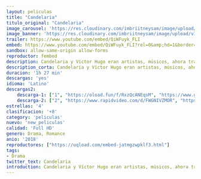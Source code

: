 ```yaml
---
layout: peliculas
title: "Candelaria"
titulo_original: "Candelaria"
image_carousel: 'https://res.cloudinary.com/imbriitneysam/image/upload/v1542395500/cande-poster-min.jpg'
image_banner: 'https://res.cloudinary.com/imbriitneysam/image/upload/v1542395501/cande-banner-min.jpg'
trailer: https://www.youtube.com/embed/QiWFuyk_FLI
embed: https://www.youtube.com/embed/QiWFuyk_FLI?rel=0&amp;hd=1&border=0&wmode=opaque&enablejsapi=1&modestbranding=1&controls=1&showinfo=1
sandbox: allow-same-origin allow-forms
reproductor: fembed
description: Candelaria y Víctor Hugo eran artistas, músicos, ahora trabajan a destajo solo para llevar una vida de privaciones de todo tipo. Todo es color oscuro en la vida de esta pareja, salvo el amor que se tienen.
description_corta: Candelaria y Víctor Hugo eran artistas, músicos, ahora trabajan a destajo solo para llevar una vida de privaciones de todo tipo. Todo es color oscuro en la vida de esta pareja, salvo el amor que se tienen.
duracion: '1h 27 min'
descargas: 'yes'
idioma: 'Latino'
descargas2:
    descarga-1: ["1", "https://oload.fun/f/RxzQcANEqsM", "https://www.google.com/s2/favicons?domain=openload.co","OpenLoad","https://res.cloudinary.com/imbriitneysam/image/upload/v1541473684/mexico.png", "Latino", "Full HD"]
    descarga-2: ["2", "https://www.rapidvideo.com/d/FWGNIVZMOR", "https://www.google.com/s2/favicons?domain=www.rapidvideo.com","RapidVideo","https://res.cloudinary.com/imbriitneysam/image/upload/v1541473684/mexico.png", "Latino", "Full HD"]
estrellas: '4'
clasificacion: '+8'
category: 'peliculas'
nuevo: 'new_peliculas'
calidad: 'Full HD'
genero: Drama, Romance
anio: '2018'
reproductores: ["https://uqload.com/embed-jatmgzwpklf3.html"]
tags:
- Drama
twitter_text: Candelaria
introduction: Candelaria y Víctor Hugo eran artistas, músicos, ahora trabajan a destajo solo para llevar una vida de privaciones de todo tipo. Todo es color oscuro en la vida de esta pareja, salvo el amor que se tienen.
---
```



 







